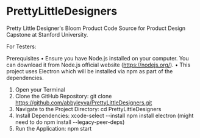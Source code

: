 # PrettyLittleDesigners
Pretty Little Designer's Bloom Product Code Source for Product Design Capstone at Stanford University. 

For Testers: 

Prerequisites
	•	Ensure you have Node.js installed on your computer. You can download it from Node.js official website (https://nodejs.org/).
	•	This project uses Electron which will be installed via npm as part of the dependencies.

1. Open your Terminal
2. Clone the GitHub Repository:
git clone https://github.com/abbyleyva/PrettyLittleDesigners.git
3. Navigate to the Project Directory:
cd PrettyLittleDesigners
4. Install Dependencies: 
xcode-select --install
npm install electron (might need to do npm install --legacy-peer-deps)
6. Run the Application: 
npm start
